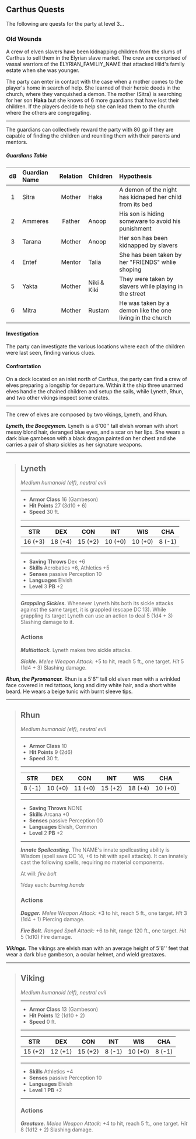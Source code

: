 ## Carthus Quests
The following are quests for the party at level 3...

### Old Wounds
A crew of elven slavers have been kidnapping children from the slums of Carthus to sell them in the Elyrian slave market. The crew are comprised of vassal warriors of the ELYRIAN_FAMILIY_NAME that attacked Hild's family estate when she was younger.

The party can enter in contact with the case when a mother comes to the player's home in search of help. She learned of their heroic deeds in the church, where they vanquished a demon. The mother (Sitra) is searching for her son **Haka** but she knows of 6 more guardians that have lost their children. If the players decide to help she can lead them to the church where the others are congregating.
___
The guardians can collectively reward the party with 80 gp if they are capable of finding the children and reuniting them with their parents and mentors.


<div class='classTable wide'>

##### Guardians Table
|  d8 | Guardian Name | Relation | Children    | Hypothesis                                                |
|:---:|:--------------|:--------:|:------------|:----------------------------------------------------------|
|  1  | Sitra         | Mother   | Haka        | A demon of the night has kidnaped her child from its bed  |
|  2  | Ammeres       | Father   | Anoop       | His son is hiding someware to avoid his punishment        |
|  3  | Tarana        | Mother   | Anoop       | Her son has been kidnapped by slavers                     |
|  4  | Entef         | Mentor   | Talia       | She has been taken by her "FRIENDS" whlie shoping         |
|  5  | Yakta         | Mother   | Niki & Kiki | They were taken by slavers while playing in the street    |
|  6  | Mitra         | Mother   | Rustam      | He was taken by a demon like the one living in the church |

</div>

#### Investigation
The party can investigate the various locations where each of the children were last seen, finding various clues.




#### Confrontation
On a dock located on an inlet north of Carthus, the party can find a crew of elves preparing a longship for departure. Within it the ship three unarmed elves handle the chained children and setup the sails, while Lyneth, Rhun, and two other vikings inspect some crates.
___
The crew of elves are composed by two vikings, Lyneth, and Rhun.

***Lyneth, the Boogeyman.***
Lyneth is a 6'00'' tall elvish woman with short messy blond hair, deranged blue eyes, and a scar on her lips. She wears a dark blue gambeson with a black dragon painted on her chest and she carries a pair of sharp sickles as her signature weapons.

___
> ## Lyneth
>*Medium humanoid (elf), neutral evil*
> ___
> - **Armor Class** 16 (Gambeson)
> - **Hit Points** 27 (3d10 + 6)
> - **Speed** 30 ft.
>___
>|   STR   |   DEX   |   CON   |   INT   |   WIS   |   CHA   |
>|:-------:|:-------:|:-------:|:-------:|:-------:|:-------:|
>| 16 (+3) | 18 (+4) | 15 (+2) | 10 (+0) | 10 (+0) |  8 (-1) |
>___
> - **Saving Throws** Dex +6
> - **Skills** Acrobatics +6, Athletics +5
> - **Senses** passive Perception 10
> - **Languages** Elvish
> - **Level** 3 **PB** +2
> ___
> ***Grappling Sickles.***
> Whenever Lyneth hits both its sickle attacks against the same target, it is grappled (escape DC 13). While grappling its target Lyneth can use an action to deal 5 (1d4 + 3) Slashing damage to it.
>
>
> ### Actions
> ***Multiattack.*** Lyneth makes two sickle attacks.
>
> ***Sickle.*** *Melee Weapon Attack:* +5 to hit, reach 5 ft., one target. *Hit* 5 (1d4 + 3) Slashing damage. 
>


***Rhun, the Pyromancer.***
Rhun is a 5'6'' tall old elven men with a wrinkled face covered in red tattoos, long and dirty white hair, and a short white beard. He wears a beige tunic with burnt sleeve tips. 

___
> ## Rhun
>*Medium humanoid (elf), neutral evil*
> ___
> - **Armor Class** 10
> - **Hit Points** 9 (2d6)
> - **Speed** 30 ft.
>___
>|   STR   |   DEX   |   CON   |   INT   |   WIS   |   CHA   |
>|:-------:|:-------:|:-------:|:-------:|:-------:|:-------:|
>|  8 (-1) | 10 (+0) | 11 (+0) | 15 (+2) | 18 (+4) | 10 (+0) |
>___
> - **Saving Throws** NONE
> - **Skills** Arcana +0
> - **Senses** passive Perception 00
> - **Languages** Elvish, Common
> - **Level** 2 **PB** +2
> ___
> ***Innate Spellcasting.*** The NAME's innate spellcasting ability is Wisdom (spell save DC 14, +6 to hit with spell attacks). It can innately cast the following spells, requiring no material components.
>
> At will: *fire bolt*
>
> 1/day each: *burning hands*
>
>
> ### Actions
> ***Dagger.*** *Melee Weapon Attack:* +3 to hit, reach 5 ft., one target. *Hit* 3 (1d4 + 1) Piercing damage. 
>
> ***Fire Bolt.*** *Ranged Spell Attack:* +6 to hit, range 120 ft., one target. *Hit* 5 (1d10) Fire damage. 


***Vikings.***
The vikings are elvish man with an average height of 5'8'' feet that wear a dark blue gambeson, a ocular helmet, and wield greataxes.

___
> ## Viking
>*Medium humanoid (elf), neutral evil*
> ___
> - **Armor Class** 13 (Gambeson)
> - **Hit Points** 12 (1d10 + 2)
> - **Speed** 0 ft.
>___
>|   STR   |   DEX   |   CON   |   INT   |   WIS   |   CHA   |
>|:-------:|:-------:|:-------:|:-------:|:-------:|:-------:|
>| 15 (+2) | 12 (+1) | 15 (+2) |  8 (-1) | 10 (+0) |  8 (-1) |
>___
> - **Skills** Athletics +4
> - **Senses** passive Perception 10
> - **Languages** Elvish
> - **Level** 1 **PB** +2
> ___
> 
>
> ### Actions
> ***Greataxe.*** *Melee Weapon Attack:* +4 to hit, reach 5 ft., one target. *Hit* 8 (1d12 + 2) Slashing damage. 
>
